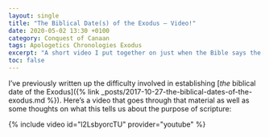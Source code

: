 ```yaml
---
layout: single
title: "The Biblical Date(s) of the Exodus – Video!"
date: 2020-05-02 13:30 +0100
category: Conquest of Canaan
tags: Apologetics Chronologies Exodus
excerpt: "A short video I put together on just when the Bible says the Exodus began."
toc: false
---
```


I’ve previously written up the difficulty involved in establishing [_the_ biblical date of the Exodus]({% link _posts/2017-10-27-the-biblical-dates-of-the-exodus.md %}). Here’s a video that goes through that material as well as some thoughts on what this tells us about the purpose of scripture:

{% include video id="l2LsbyorcTU" provider="youtube" %}
